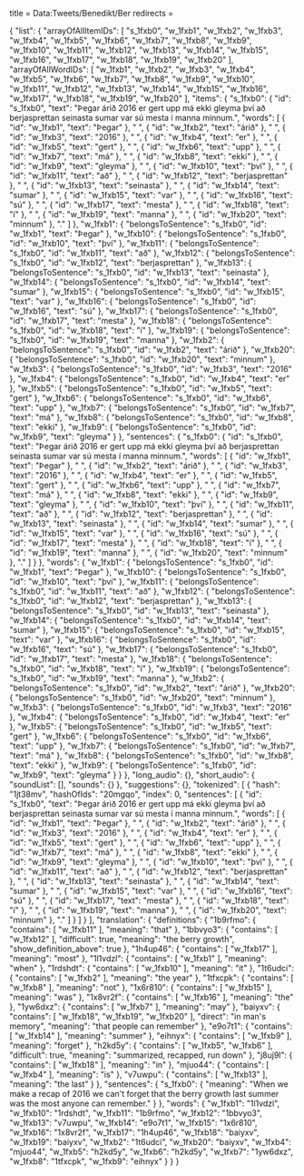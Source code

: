 title = Data:Tweets/Benedikt/Ber
redirects =
>>>>

{
    "list": {
        "arrayOfAllItemIDs": [
            "s_1fxb0",
            "w_1fxb1",
            "w_1fxb2",
            "w_1fxb3",
            "w_1fxb4",
            "w_1fxb5",
            "w_1fxb6",
            "w_1fxb7",
            "w_1fxb8",
            "w_1fxb9",
            "w_1fxb10",
            "w_1fxb11",
            "w_1fxb12",
            "w_1fxb13",
            "w_1fxb14",
            "w_1fxb15",
            "w_1fxb16",
            "w_1fxb17",
            "w_1fxb18",
            "w_1fxb19",
            "w_1fxb20"
        ],
        "arrayOfAllWordIDs": [
            "w_1fxb1",
            "w_1fxb2",
            "w_1fxb3",
            "w_1fxb4",
            "w_1fxb5",
            "w_1fxb6",
            "w_1fxb7",
            "w_1fxb8",
            "w_1fxb9",
            "w_1fxb10",
            "w_1fxb11",
            "w_1fxb12",
            "w_1fxb13",
            "w_1fxb14",
            "w_1fxb15",
            "w_1fxb16",
            "w_1fxb17",
            "w_1fxb18",
            "w_1fxb19",
            "w_1fxb20"
        ],
        "items": {
            "s_1fxb0": {
                "id": "s_1fxb0",
                "text": "Þegar árið 2016 er gert upp má ekki gleyma því að berjasprettan seinasta sumar var sú mesta í manna minnum.",
                "words": [
                    {
                        "id": "w_1fxb1",
                        "text": "Þegar"
                    },
                    " ",
                    {
                        "id": "w_1fxb2",
                        "text": "árið"
                    },
                    " ",
                    {
                        "id": "w_1fxb3",
                        "text": "2016"
                    },
                    " ",
                    {
                        "id": "w_1fxb4",
                        "text": "er"
                    },
                    " ",
                    {
                        "id": "w_1fxb5",
                        "text": "gert"
                    },
                    " ",
                    {
                        "id": "w_1fxb6",
                        "text": "upp"
                    },
                    " ",
                    {
                        "id": "w_1fxb7",
                        "text": "má"
                    },
                    " ",
                    {
                        "id": "w_1fxb8",
                        "text": "ekki"
                    },
                    " ",
                    {
                        "id": "w_1fxb9",
                        "text": "gleyma"
                    },
                    " ",
                    {
                        "id": "w_1fxb10",
                        "text": "því"
                    },
                    " ",
                    {
                        "id": "w_1fxb11",
                        "text": "að"
                    },
                    " ",
                    {
                        "id": "w_1fxb12",
                        "text": "berjasprettan"
                    },
                    " ",
                    {
                        "id": "w_1fxb13",
                        "text": "seinasta"
                    },
                    " ",
                    {
                        "id": "w_1fxb14",
                        "text": "sumar"
                    },
                    " ",
                    {
                        "id": "w_1fxb15",
                        "text": "var"
                    },
                    " ",
                    {
                        "id": "w_1fxb16",
                        "text": "sú"
                    },
                    " ",
                    {
                        "id": "w_1fxb17",
                        "text": "mesta"
                    },
                    " ",
                    {
                        "id": "w_1fxb18",
                        "text": "í"
                    },
                    " ",
                    {
                        "id": "w_1fxb19",
                        "text": "manna"
                    },
                    " ",
                    {
                        "id": "w_1fxb20",
                        "text": "minnum"
                    },
                    "."
                ]
            },
            "w_1fxb1": {
                "belongsToSentence": "s_1fxb0",
                "id": "w_1fxb1",
                "text": "Þegar"
            },
            "w_1fxb10": {
                "belongsToSentence": "s_1fxb0",
                "id": "w_1fxb10",
                "text": "því"
            },
            "w_1fxb11": {
                "belongsToSentence": "s_1fxb0",
                "id": "w_1fxb11",
                "text": "að"
            },
            "w_1fxb12": {
                "belongsToSentence": "s_1fxb0",
                "id": "w_1fxb12",
                "text": "berjasprettan"
            },
            "w_1fxb13": {
                "belongsToSentence": "s_1fxb0",
                "id": "w_1fxb13",
                "text": "seinasta"
            },
            "w_1fxb14": {
                "belongsToSentence": "s_1fxb0",
                "id": "w_1fxb14",
                "text": "sumar"
            },
            "w_1fxb15": {
                "belongsToSentence": "s_1fxb0",
                "id": "w_1fxb15",
                "text": "var"
            },
            "w_1fxb16": {
                "belongsToSentence": "s_1fxb0",
                "id": "w_1fxb16",
                "text": "sú"
            },
            "w_1fxb17": {
                "belongsToSentence": "s_1fxb0",
                "id": "w_1fxb17",
                "text": "mesta"
            },
            "w_1fxb18": {
                "belongsToSentence": "s_1fxb0",
                "id": "w_1fxb18",
                "text": "í"
            },
            "w_1fxb19": {
                "belongsToSentence": "s_1fxb0",
                "id": "w_1fxb19",
                "text": "manna"
            },
            "w_1fxb2": {
                "belongsToSentence": "s_1fxb0",
                "id": "w_1fxb2",
                "text": "árið"
            },
            "w_1fxb20": {
                "belongsToSentence": "s_1fxb0",
                "id": "w_1fxb20",
                "text": "minnum"
            },
            "w_1fxb3": {
                "belongsToSentence": "s_1fxb0",
                "id": "w_1fxb3",
                "text": "2016"
            },
            "w_1fxb4": {
                "belongsToSentence": "s_1fxb0",
                "id": "w_1fxb4",
                "text": "er"
            },
            "w_1fxb5": {
                "belongsToSentence": "s_1fxb0",
                "id": "w_1fxb5",
                "text": "gert"
            },
            "w_1fxb6": {
                "belongsToSentence": "s_1fxb0",
                "id": "w_1fxb6",
                "text": "upp"
            },
            "w_1fxb7": {
                "belongsToSentence": "s_1fxb0",
                "id": "w_1fxb7",
                "text": "má"
            },
            "w_1fxb8": {
                "belongsToSentence": "s_1fxb0",
                "id": "w_1fxb8",
                "text": "ekki"
            },
            "w_1fxb9": {
                "belongsToSentence": "s_1fxb0",
                "id": "w_1fxb9",
                "text": "gleyma"
            }
        },
        "sentences": {
            "s_1fxb0": {
                "id": "s_1fxb0",
                "text": "Þegar árið 2016 er gert upp má ekki gleyma því að berjasprettan seinasta sumar var sú mesta í manna minnum.",
                "words": [
                    {
                        "id": "w_1fxb1",
                        "text": "Þegar"
                    },
                    " ",
                    {
                        "id": "w_1fxb2",
                        "text": "árið"
                    },
                    " ",
                    {
                        "id": "w_1fxb3",
                        "text": "2016"
                    },
                    " ",
                    {
                        "id": "w_1fxb4",
                        "text": "er"
                    },
                    " ",
                    {
                        "id": "w_1fxb5",
                        "text": "gert"
                    },
                    " ",
                    {
                        "id": "w_1fxb6",
                        "text": "upp"
                    },
                    " ",
                    {
                        "id": "w_1fxb7",
                        "text": "má"
                    },
                    " ",
                    {
                        "id": "w_1fxb8",
                        "text": "ekki"
                    },
                    " ",
                    {
                        "id": "w_1fxb9",
                        "text": "gleyma"
                    },
                    " ",
                    {
                        "id": "w_1fxb10",
                        "text": "því"
                    },
                    " ",
                    {
                        "id": "w_1fxb11",
                        "text": "að"
                    },
                    " ",
                    {
                        "id": "w_1fxb12",
                        "text": "berjasprettan"
                    },
                    " ",
                    {
                        "id": "w_1fxb13",
                        "text": "seinasta"
                    },
                    " ",
                    {
                        "id": "w_1fxb14",
                        "text": "sumar"
                    },
                    " ",
                    {
                        "id": "w_1fxb15",
                        "text": "var"
                    },
                    " ",
                    {
                        "id": "w_1fxb16",
                        "text": "sú"
                    },
                    " ",
                    {
                        "id": "w_1fxb17",
                        "text": "mesta"
                    },
                    " ",
                    {
                        "id": "w_1fxb18",
                        "text": "í"
                    },
                    " ",
                    {
                        "id": "w_1fxb19",
                        "text": "manna"
                    },
                    " ",
                    {
                        "id": "w_1fxb20",
                        "text": "minnum"
                    },
                    "."
                ]
            }
        },
        "words": {
            "w_1fxb1": {
                "belongsToSentence": "s_1fxb0",
                "id": "w_1fxb1",
                "text": "Þegar"
            },
            "w_1fxb10": {
                "belongsToSentence": "s_1fxb0",
                "id": "w_1fxb10",
                "text": "því"
            },
            "w_1fxb11": {
                "belongsToSentence": "s_1fxb0",
                "id": "w_1fxb11",
                "text": "að"
            },
            "w_1fxb12": {
                "belongsToSentence": "s_1fxb0",
                "id": "w_1fxb12",
                "text": "berjasprettan"
            },
            "w_1fxb13": {
                "belongsToSentence": "s_1fxb0",
                "id": "w_1fxb13",
                "text": "seinasta"
            },
            "w_1fxb14": {
                "belongsToSentence": "s_1fxb0",
                "id": "w_1fxb14",
                "text": "sumar"
            },
            "w_1fxb15": {
                "belongsToSentence": "s_1fxb0",
                "id": "w_1fxb15",
                "text": "var"
            },
            "w_1fxb16": {
                "belongsToSentence": "s_1fxb0",
                "id": "w_1fxb16",
                "text": "sú"
            },
            "w_1fxb17": {
                "belongsToSentence": "s_1fxb0",
                "id": "w_1fxb17",
                "text": "mesta"
            },
            "w_1fxb18": {
                "belongsToSentence": "s_1fxb0",
                "id": "w_1fxb18",
                "text": "í"
            },
            "w_1fxb19": {
                "belongsToSentence": "s_1fxb0",
                "id": "w_1fxb19",
                "text": "manna"
            },
            "w_1fxb2": {
                "belongsToSentence": "s_1fxb0",
                "id": "w_1fxb2",
                "text": "árið"
            },
            "w_1fxb20": {
                "belongsToSentence": "s_1fxb0",
                "id": "w_1fxb20",
                "text": "minnum"
            },
            "w_1fxb3": {
                "belongsToSentence": "s_1fxb0",
                "id": "w_1fxb3",
                "text": "2016"
            },
            "w_1fxb4": {
                "belongsToSentence": "s_1fxb0",
                "id": "w_1fxb4",
                "text": "er"
            },
            "w_1fxb5": {
                "belongsToSentence": "s_1fxb0",
                "id": "w_1fxb5",
                "text": "gert"
            },
            "w_1fxb6": {
                "belongsToSentence": "s_1fxb0",
                "id": "w_1fxb6",
                "text": "upp"
            },
            "w_1fxb7": {
                "belongsToSentence": "s_1fxb0",
                "id": "w_1fxb7",
                "text": "má"
            },
            "w_1fxb8": {
                "belongsToSentence": "s_1fxb0",
                "id": "w_1fxb8",
                "text": "ekki"
            },
            "w_1fxb9": {
                "belongsToSentence": "s_1fxb0",
                "id": "w_1fxb9",
                "text": "gleyma"
            }
        }
    },
    "long_audio": {},
    "short_audio": {
        "soundList": [],
        "sounds": {}
    },
    "suggestions": {},
    "tokenized": [
        {
            "hash": "1jt38mv",
            "hashOfIds": "20mgqo",
            "index": 0,
            "sentences": [
                {
                    "id": "s_1fxb0",
                    "text": "Þegar árið 2016 er gert upp má ekki gleyma því að berjasprettan seinasta sumar var sú mesta í manna minnum.",
                    "words": [
                        {
                            "id": "w_1fxb1",
                            "text": "Þegar"
                        },
                        " ",
                        {
                            "id": "w_1fxb2",
                            "text": "árið"
                        },
                        " ",
                        {
                            "id": "w_1fxb3",
                            "text": "2016"
                        },
                        " ",
                        {
                            "id": "w_1fxb4",
                            "text": "er"
                        },
                        " ",
                        {
                            "id": "w_1fxb5",
                            "text": "gert"
                        },
                        " ",
                        {
                            "id": "w_1fxb6",
                            "text": "upp"
                        },
                        " ",
                        {
                            "id": "w_1fxb7",
                            "text": "má"
                        },
                        " ",
                        {
                            "id": "w_1fxb8",
                            "text": "ekki"
                        },
                        " ",
                        {
                            "id": "w_1fxb9",
                            "text": "gleyma"
                        },
                        " ",
                        {
                            "id": "w_1fxb10",
                            "text": "því"
                        },
                        " ",
                        {
                            "id": "w_1fxb11",
                            "text": "að"
                        },
                        " ",
                        {
                            "id": "w_1fxb12",
                            "text": "berjasprettan"
                        },
                        " ",
                        {
                            "id": "w_1fxb13",
                            "text": "seinasta"
                        },
                        " ",
                        {
                            "id": "w_1fxb14",
                            "text": "sumar"
                        },
                        " ",
                        {
                            "id": "w_1fxb15",
                            "text": "var"
                        },
                        " ",
                        {
                            "id": "w_1fxb16",
                            "text": "sú"
                        },
                        " ",
                        {
                            "id": "w_1fxb17",
                            "text": "mesta"
                        },
                        " ",
                        {
                            "id": "w_1fxb18",
                            "text": "í"
                        },
                        " ",
                        {
                            "id": "w_1fxb19",
                            "text": "manna"
                        },
                        " ",
                        {
                            "id": "w_1fxb20",
                            "text": "minnum"
                        },
                        "."
                    ]
                }
            ]
        }
    ],
    "translation": {
        "definitions": {
            "1b9rfmo": {
                "contains": [
                    "w_1fxb11"
                ],
                "meaning": "that"
            },
            "1bbvyo3": {
                "contains": [
                    "w_1fxb12"
                ],
                "difficult": true,
                "meaning": "the berry growth",
                "show_definition_above": true
            },
            "1h4up46": {
                "contains": [
                    "w_1fxb17"
                ],
                "meaning": "most"
            },
            "1l1vdzl": {
                "contains": [
                    "w_1fxb1"
                ],
                "meaning": "when"
            },
            "1rdshdt": {
                "contains": [
                    "w_1fxb10"
                ],
                "meaning": "it"
            },
            "1t6udci": {
                "contains": [
                    "w_1fxb2"
                ],
                "meaning": "the year"
            },
            "1tfxcpk": {
                "contains": [
                    "w_1fxb8"
                ],
                "meaning": "not"
            },
            "1x6r810": {
                "contains": [
                    "w_1fxb15"
                ],
                "meaning": "was"
            },
            "1x8vr2f": {
                "contains": [
                    "w_1fxb16"
                ],
                "meaning": "the"
            },
            "1yw6dxz": {
                "contains": [
                    "w_1fxb7"
                ],
                "meaning": "may"
            },
            "baiyxv": {
                "contains": [
                    "w_1fxb18",
                    "w_1fxb19",
                    "w_1fxb20"
                ],
                "direct": "in man's memory",
                "meaning": "that people can remember"
            },
            "e9o7t1": {
                "contains": [
                    "w_1fxb14"
                ],
                "meaning": "summer"
            },
            "eihnyx": {
                "contains": [
                    "w_1fxb9"
                ],
                "meaning": "forget"
            },
            "h2kd5y": {
                "contains": [
                    "w_1fxb5",
                    "w_1fxb6"
                ],
                "difficult": true,
                "meaning": "summarized, recapped, run down"
            },
            "j8uj9l": {
                "contains": [
                    "w_1fxb18"
                ],
                "meaning": "in"
            },
            "mjuo44": {
                "contains": [
                    "w_1fxb4"
                ],
                "meaning": "is"
            },
            "v7uwpu": {
                "contains": [
                    "w_1fxb13"
                ],
                "meaning": "the last"
            }
        },
        "sentences": {
            "s_1fxb0": {
                "meaning": "When we make a recap of 2016 we can't forget that the berry growth last summer was the most anyone can remember."
            }
        },
        "words": {
            "w_1fxb1": "1l1vdzl",
            "w_1fxb10": "1rdshdt",
            "w_1fxb11": "1b9rfmo",
            "w_1fxb12": "1bbvyo3",
            "w_1fxb13": "v7uwpu",
            "w_1fxb14": "e9o7t1",
            "w_1fxb15": "1x6r810",
            "w_1fxb16": "1x8vr2f",
            "w_1fxb17": "1h4up46",
            "w_1fxb18": "baiyxv",
            "w_1fxb19": "baiyxv",
            "w_1fxb2": "1t6udci",
            "w_1fxb20": "baiyxv",
            "w_1fxb4": "mjuo44",
            "w_1fxb5": "h2kd5y",
            "w_1fxb6": "h2kd5y",
            "w_1fxb7": "1yw6dxz",
            "w_1fxb8": "1tfxcpk",
            "w_1fxb9": "eihnyx"
        }
    }
}